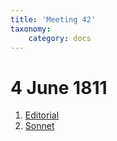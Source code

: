 ```yaml
---
title: 'Meeting 42'
taxonomy:
    category: docs
---
```


# 4 June 1811

1. [Editorial](editorial)
2. [Sonnet](swift)